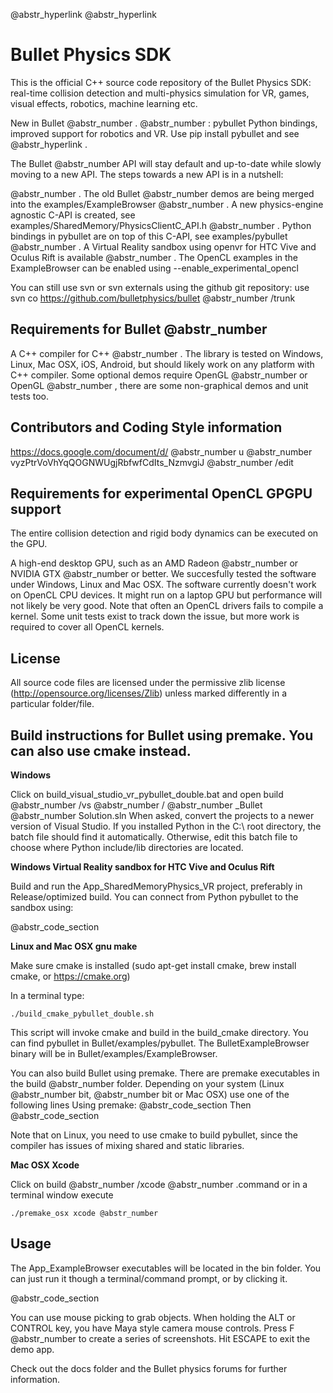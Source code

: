 @abstr_hyperlink @abstr_hyperlink 

# Bullet Physics SDK

This is the official C++ source code repository of the Bullet Physics SDK: real-time collision detection and multi-physics simulation for VR, games, visual effects, robotics, machine learning etc.

New in Bullet @abstr_number . @abstr_number : pybullet Python bindings, improved support for robotics and VR. Use pip install pybullet and see @abstr_hyperlink .

The Bullet @abstr_number API will stay default and up-to-date while slowly moving to a new API. The steps towards a new API is in a nutshell:

@abstr_number . The old Bullet @abstr_number demos are being merged into the examples/ExampleBrowser @abstr_number . A new physics-engine agnostic C-API is created, see examples/SharedMemory/PhysicsClientC_API.h @abstr_number . Python bindings in pybullet are on top of this C-API, see examples/pybullet @abstr_number . A Virtual Reality sandbox using openvr for HTC Vive and Oculus Rift is available @abstr_number . The OpenCL examples in the ExampleBrowser can be enabled using --enable_experimental_opencl

You can still use svn or svn externals using the github git repository: use svn co https://github.com/bulletphysics/bullet @abstr_number /trunk

## Requirements for Bullet @abstr_number

A C++ compiler for C++ @abstr_number . The library is tested on Windows, Linux, Mac OSX, iOS, Android, but should likely work on any platform with C++ compiler. Some optional demos require OpenGL @abstr_number or OpenGL @abstr_number , there are some non-graphical demos and unit tests too.

## Contributors and Coding Style information

https://docs.google.com/document/d/ @abstr_number u @abstr_number vyzPtrVoVhYqQOGNWUgjRbfwfCdIts_NzmvgiJ @abstr_number /edit

## Requirements for experimental OpenCL GPGPU support

The entire collision detection and rigid body dynamics can be executed on the GPU.

A high-end desktop GPU, such as an AMD Radeon @abstr_number or NVIDIA GTX @abstr_number or better. We succesfully tested the software under Windows, Linux and Mac OSX. The software currently doesn't work on OpenCL CPU devices. It might run on a laptop GPU but performance will not likely be very good. Note that often an OpenCL drivers fails to compile a kernel. Some unit tests exist to track down the issue, but more work is required to cover all OpenCL kernels.

## License

All source code files are licensed under the permissive zlib license (http://opensource.org/licenses/Zlib) unless marked differently in a particular folder/file.

## Build instructions for Bullet using premake. You can also use cmake instead.

**Windows**

Click on build_visual_studio_vr_pybullet_double.bat and open build @abstr_number /vs @abstr_number / @abstr_number _Bullet @abstr_number Solution.sln When asked, convert the projects to a newer version of Visual Studio. If you installed Python in the C:\ root directory, the batch file should find it automatically. Otherwise, edit this batch file to choose where Python include/lib directories are located.

**Windows Virtual Reality sandbox for HTC Vive and Oculus Rift**

Build and run the App_SharedMemoryPhysics_VR project, preferably in Release/optimized build. You can connect from Python pybullet to the sandbox using:

@abstr_code_section 

**Linux and Mac OSX gnu make**

Make sure cmake is installed (sudo apt-get install cmake, brew install cmake, or https://cmake.org)

In a terminal type:
    
    
    ./build_cmake_pybullet_double.sh
    

This script will invoke cmake and build in the build_cmake directory. You can find pybullet in Bullet/examples/pybullet. The BulletExampleBrowser binary will be in Bullet/examples/ExampleBrowser.

You can also build Bullet using premake. There are premake executables in the build @abstr_number folder. Depending on your system (Linux @abstr_number bit, @abstr_number bit or Mac OSX) use one of the following lines Using premake: @abstr_code_section Then @abstr_code_section 

Note that on Linux, you need to use cmake to build pybullet, since the compiler has issues of mixing shared and static libraries.

**Mac OSX Xcode**

Click on build @abstr_number /xcode @abstr_number .command or in a terminal window execute
    
    
    ./premake_osx xcode @abstr_number
    

## Usage

The App_ExampleBrowser executables will be located in the bin folder. You can just run it though a terminal/command prompt, or by clicking it.

@abstr_code_section 

You can use mouse picking to grab objects. When holding the ALT or CONTROL key, you have Maya style camera mouse controls. Press F @abstr_number to create a series of screenshots. Hit ESCAPE to exit the demo app.

Check out the docs folder and the Bullet physics forums for further information.
